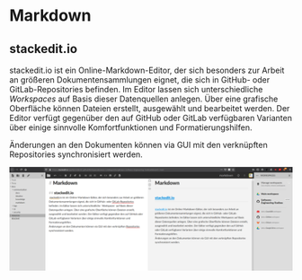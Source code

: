 # Markdown

## stackedit.io
 stackedit.io ist ein Online-Markdown-Editor, der sich besonders zur Arbeit an größeren Dokumentensammlungen eignet, die sich in GitHub- oder GitLab-Repositories befinden. Im Editor lassen sich unterschiedliche *Workspaces* auf Basis dieser Datenquellen anlegen. Über eine grafische Oberfläche können Dateien erstellt, ausgewählt und bearbeitet werden. Der Editor verfügt gegenüber den auf GitHub oder GitLab verfügbaren Varianten über einige sinnvolle Komfortfunktionen und Formatierungshilfen. 
 
Änderungen an den Dokumenten können via GUI mit den verknüpften Repositories synchronisiert werden.

![Screenshot des stackedit.io-Edtors](/resources/screenshot-stackedit.png)

<!--stackedit_data:
eyJoaXN0b3J5IjpbLTE1MTA4MDAzODEsMTMzMDQ5NDQ1OF19
-->